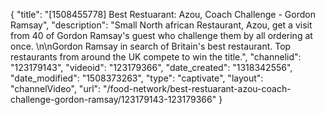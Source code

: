 {
    "title": "[1508455778] Best Restuarant: Azou, Coach Challenge - Gordon Ramsay",
    "description": "Small North african Restaurant, Azou, get a visit from 40 of Gordon Ramsay's guest who challenge them by all ordering at once. \n\nGordon Ramsay in search of Britain's best restaurant. Top restaurants from around the UK compete to win the title.",
    "channelid": "123179143",
    "videoid": "123179366",
    "date_created": "1318342556",
    "date_modified": "1508373263",
    "type": "captivate",
    "layout": "channelVideo",
    "url": "\/food-network\/best-restuarant-azou-coach-challenge-gordon-ramsay\/123179143-123179366"
}